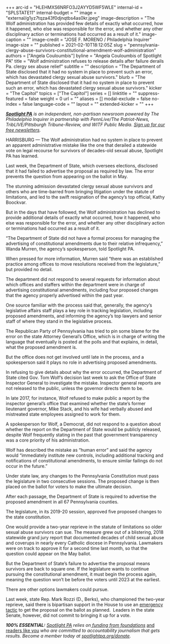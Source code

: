+++
arc-id = "HLEHMXS6NRFO3J2AYYD5WF5WLE"
internal-id = "SPLSTATE11"
internal-budget = ""
image = "external/g1yz7tqza43f0djnqtbs4as0kr.jpeg"
image-description = "The Wolf administration has provided few details of exactly what occurred, how it happened, who else was responsible for the error, and whether any other disciplinary action or terminations had occurred as a result of it."
image-caption = ""
image-credit = "JOSE F. MORENO / Philadelphia Inquirer"
image-size = ""
published = 2021-02-10T18:12:05Z
slug = "pennsylvania-clergy-abuse-survivors-constitutional-amendment-wolf-administration"
authors = ["Angela Couloumbis"]
byline = "Angela Couloumbis of Spotlight PA"
title = "Wolf administration refuses to release details after failure derails Pa. clergy sex abuse relief"
subtitle = ""
description = "The Department of State disclosed that it had no system in place to prevent such an error, which has devastated clergy sexual abuse survivors."
blurb = "The Department of State disclosed that it had no system in place to prevent such an error, which has devastated clergy sexual abuse survivors."
kicker = "The Capitol"
topics = ["The Capitol"]
series = []
linktitle = ""
suppress-featured = false
weight = 0
url = ""
aliases = []
modal-exclude = false
no-index = false
language-code = ""
layout = ""
extended-kicker = ""
+++

<a href="https://www.spotlightpa.org/"><i><b>Spotlight PA</b></i></a><i> is an independent, non-partisan newsroom powered by The Philadelphia Inquirer in partnership with PennLive/The Patriot-News, TribLIVE/Pittsburgh Tribune-Review, and WITF Public Media. </i><a href="https://www.spotlightpa.org/newsletters"><i>Sign up for our free newsletters</i></a><i>.</i>

HARRISBURG — The Wolf administration had no system in place to prevent an apparent administrative mistake like the one that derailed a statewide vote on legal recourse for survivors of decades-old sexual abuse, Spotlight PA has learned.

Last week, the Department of State, which oversees elections, disclosed that it had failed to advertise the proposal as required by law. The error prevents the question from appearing on the ballot in May.

The stunning admission devastated clergy sexual abuse survivors and others who are time-barred from bringing litigation under the statute of limitations, and led to the swift resignation of the agency’s top official, Kathy Boockvar.

But in the days that have followed, the Wolf administration has declined to provide additional details of exactly what occurred, how it happened, who else was responsible for the error, and whether any other disciplinary action or terminations had occurred as a result of it.

“The Department of State did not have a formal process for managing the advertising of constitutional amendments due to their relative infrequency,” Wanda Murren, the agency’s spokesperson, told Spotlight PA.

<script src="https://www.spotlightpa.org/embed.js" async></script><div data-spl-embed-version="1" data-spl-src="https://www.spotlightpa.org/embeds/newsletter/"></div>

When pressed for more information, Murren said “there was an established practice among offices to move resolutions received from the legislature,” but provided no detail.

The department did not respond to several requests for information about which offices and staffers within the department were in charge of advertising constitutional amendments, including four proposed changes that the agency properly advertised within the past year.

One source familiar with the process said that, generally, the agency’s legislative affairs staff plays a key role in tracking legislation, including proposed amendments, and informing the agency’s top lawyers and senior staff of where they stand in the legislative process.

The Republican Party of Pennsylvania has tried to pin some blame for the error on the state Attorney General’s Office, which is in charge of writing the language that eventually is posted at the polls and that explains, in detail, what the proposed amendment is.

But the office does not get involved until late in the process, and a spokesperson said it plays no role in advertising proposed amendments.

In refusing to give details about why the error occurred, the Department of State cited Gov. Tom Wolf’s decision last week to ask the Office of State Inspector General to investigate the mistake. Inspector general reports are not released to the public, unless the governor directs them to be.

In late 2017, for instance, Wolf refused to make public a report by the inspector general’s office that examined whether the state’s former lieutenant governor, Mike Stack, and his wife had verbally abused and mistreated state employees assigned to work for them.

A spokesperson for Wolf, a Democrat, did not respond to a question about whether the report on the Department of State would be publicly released, despite Wolf frequently stating in the past that government transparency was a core priority of his administration.

Wolf has described the mistake as “human error” and said the agency would “immediately institute new controls, including additional tracking and notifications of constitutional amendments, to ensure similar failings do not occur in the future.”

Under state law, any changes to the Pennsylvania Constitution must pass the legislature in two consecutive sessions. The proposed change is then placed on the ballot for voters to make the ultimate decision.

<script src="https://www.spotlightpa.org/embed.js" async></script><div data-spl-embed-version="1" data-spl-src="https://www.spotlightpa.org/embeds/donate/?teaser_text=Spotlight%20PA%20provides%20essential%2C%20public-service%20journalism%20thanks%20to%20readers%20like%20you.%20Help%20us%20continue%20that%20work."></div>

After each passage, the Department of State is required to advertise the proposed amendment in all 67 Pennsylvania counties.

The legislature, in its 2019-20 session, approved five proposed changes to the state constitution.

One would provide a two-year reprieve in the statute of limitations so older sexual abuse survivors can sue. The measure grew out of a blistering, 2018 statewide grand jury report that documented decades of child sexual abuse and coverups in nearly every Catholic diocese in Pennsylvania. Lawmakers were on track to approve it for a second time last month, so that the question could appear on the May ballot.

But the Department of State’s failure to advertise the proposal means survivors are back to square one. If the legislature wants to continue pursuing the constitutional amendment, it must begin the process again, meaning the question won’t be before the voters until 2023 at the earliest.

There are other options lawmakers could pursue.

Last week, state Rep. Mark Rozzi (D., Berks), who championed the two-year reprieve, said there is bipartisan support in the House to use an <a href="https://www.spotlightpa.org/news/2021/02/pennsylvania-clergy-abuse-victims-emergency-constitutional-amendment/">emergency tactic</a> to get the proposal on the ballot as planned.&nbsp; Leaders in the state Senate, however, did not commit to bringing it up for a vote.

<i><b>100% ESSENTIAL:</b></i><i> </i><a href="https://www.spotlightpa.org/"><i>Spotlight PA</i></a><i> relies on</i><a href="https://www.spotlightpa.org/support"><i> funding from foundations</i></a><i> </i><a href="https://www.spotlightpa.org/support">and readers like you</a><i> who are committed to accountability journalism that gets results. Become a member today at </i><a href="http://checkout.fundjournalism.org/memberform?org_id=spotlightpa&campaign=701f4000000TVuIAAW"><i>spotlightpa.org/donate</i></a><i>.</i>

<script src="https://www.spotlightpa.org/embed.js" async></script><div data-spl-embed-version="1" data-spl-src="https://www.spotlightpa.org/embeds/tips/?tip_text=Do%20you%20have%20information%20on%20the%20%3Cb%3EDepartment%20of%20State%E2%80%99s%20error%20in%20not%20advertising%20a%20constitutional%20amendment%20to%20give%20survivors%20of%20childhood%20sexual%20abuse%20a%20chance%20to%20sue%3C%2Fb%3E%3F%20We%E2%80%99re%20investigating%20and%20want%20to%20hear%20from%20you."></div>
